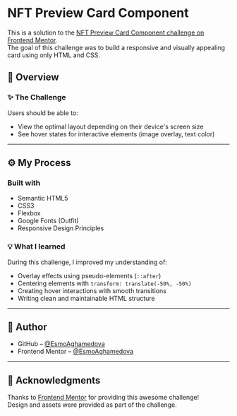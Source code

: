 # NFT Preview Card Component

This is a solution to the [NFT Preview Card Component challenge on Frontend Mentor](https://www.frontendmentor.io/challenges/nft-preview-card-component-SbdUL_w0U).  
The goal of this challenge was to build a responsive and visually appealing card using only HTML and CSS.

## 🧠 Overview

### ✨ The Challenge

Users should be able to:
- View the optimal layout depending on their device's screen size
- See hover states for interactive elements (image overlay, text color)

---

## ⚙️ My Process

### Built with

- Semantic HTML5
- CSS3
- Flexbox
- Google Fonts (Outfit)
- Responsive Design Principles

### 💡 What I learned

During this challenge, I improved my understanding of:
- Overlay effects using pseudo-elements (`::after`)
- Centering elements with `transform: translate(-50%, -50%)`
- Creating hover interactions with smooth transitions
- Writing clean and maintainable HTML structure

---

## 🚀 Author

- GitHub – [@EsmoAghamedova](https://github.com/EsmoAghamedova)
- Frontend Mentor – [@EsmoAghamedova](https://www.frontendmentor.io/profile/EsmoAghamedova)

---

## 📝 Acknowledgments

Thanks to [Frontend Mentor](https://www.frontendmentor.io) for providing this awesome challenge!  
Design and assets were provided as part of the challenge.
